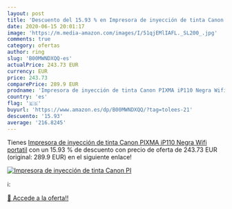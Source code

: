 ```yaml
---
layout: post
title: 'Descuento del 15.93 % en Impresora de inyección de tinta Canon PI'
date: 2020-06-15 20:01:17
image: 'https://m.media-amazon.com/images/I/51qjEMlIAFL._SL200_.jpg'
comments: true
category: ofertas
author: ring
slug: 'B00MWNDXQQ-es'
actualPrice: 243.73 EUR
currency: EUR
price: 243.73
comparePrice: 289.9 EUR
prodname: 'Impresora de inyección de tinta Canon PIXMA iP110 Negra Wifi portatil'
country: 'es'
flag: '🇪🇸'
buyurl: 'https://www.amazon.es/dp/B00MWNDXQQ/?tag=tolees-21'
descuento: '15.93'
average: '216.8245'
---
```


Tienes [Impresora de inyección de tinta Canon PIXMA iP110 Negra Wifi portatil](https://www.amazon.es/dp/B00MWNDXQQ/?tag=tolees-21) con un 15.93 % de descuento con precio de oferta de 243.73 EUR (original: 289.9 EUR) en el siguiente enlace!

[![Impresora de inyección de tinta Canon PI](https://m.media-amazon.com/images/I/51qjEMlIAFL._SL200_.jpg)](https://www.amazon.es/dp/B00MWNDXQQ/?tag=tolees-21)

ℹ️:


[🛒 Accede a la oferta!!](https://www.amazon.es/dp/B00MWNDXQQ/?tag=tolees-21)
